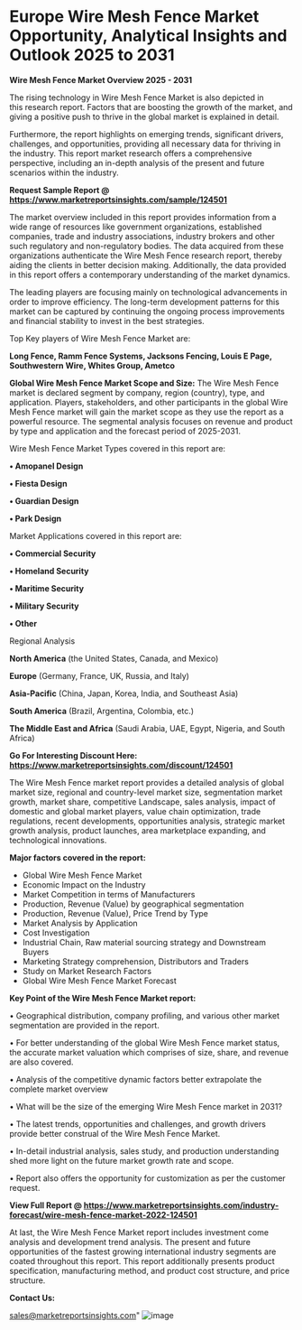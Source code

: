# Europe Wire Mesh Fence Market Opportunity, Analytical Insights and Outlook 2025 to 2031

<Strong> Wire Mesh Fence Market Overview 2025 - 2031</strong>

The rising technology in Wire Mesh Fence Market is also depicted in this research report. Factors that are boosting the growth of the market, and giving a positive push to thrive in the global market is explained in detail.

Furthermore, the report highlights on emerging trends, significant drivers, challenges, and opportunities, providing all necessary data for thriving in the industry. This report market research offers a comprehensive perspective, including an in-depth analysis of the present and future scenarios within the industry.

<strong>Request Sample Report @ <a href=https://www.marketreportsinsights.com/sample/124501>https://www.marketreportsinsights.com/sample/124501</a></strong>

The market overview included in this report provides information from a wide range of resources like government organizations, established companies, trade and industry associations, industry brokers and other such regulatory and non-regulatory bodies. The data acquired from these organizations authenticate the Wire Mesh Fence research report, thereby aiding the clients in better decision making. Additionally, the data provided in this report offers a contemporary understanding of the market dynamics.

The leading players are focusing mainly on technological advancements in order to improve efficiency. The long-term development patterns for this market can be captured by continuing the ongoing process improvements and financial stability to invest in the best strategies.

Top Key players of Wire Mesh Fence Market are:

<strong>Long Fence, Ramm Fence Systems, Jacksons Fencing, Louis E Page, Southwestern Wire, Whites Group, Ametco</strong>

<strong><b>Global Wire Mesh Fence Market Scope and Size:</b></strong>
The Wire Mesh Fence market is declared segment by company, region (country), type, and application. Players, stakeholders, and other participants in the global Wire Mesh Fence market will gain the market scope as they use the report as a powerful resource. The segmental analysis focuses on revenue and product by type and application and the forecast period of 2025-2031.

Wire Mesh Fence Market Types covered in this report are:

<strong>• Amopanel Design

• Fiesta Design

• Guardian Design

• Park Design</strong>

Market Applications covered in this report are:

<strong>• Commercial Security

• Homeland Security

• Maritime Security

• Military Security

• Other</strong> 

Regional Analysis

<strong>North America</strong> (the United States, Canada, and Mexico)

<strong>Europe</strong> (Germany, France, UK, Russia, and Italy)

<strong>Asia-Pacific</strong> (China, Japan, Korea, India, and Southeast Asia)

<strong>South America</strong> (Brazil, Argentina, Colombia, etc.)

<strong>The Middle East and Africa</strong> (Saudi Arabia, UAE, Egypt, Nigeria, and South Africa)

<strong>Go For Interesting Discount Here: <a href=https://www.marketreportsinsights.com/discount/124501>https://www.marketreportsinsights.com/discount/124501</a></strong>

The Wire Mesh Fence market report provides a detailed analysis of global market size, regional and country-level market size, segmentation market growth, market share, competitive Landscape, sales analysis, impact of domestic and global market players, value chain optimization, trade regulations, recent developments, opportunities analysis, strategic market growth analysis, product launches, area marketplace expanding, and technological innovations.

<strong><b>Major factors covered in the report:</b></strong>
<ul>
  <li>Global Wire Mesh Fence Market </li>
  <li>Economic Impact on the Industry</li>
  <li>Market Competition in terms of Manufacturers</li>
  <li>Production, Revenue (Value) by geographical segmentation</li>
  <li>Production, Revenue (Value), Price Trend by Type</li>
  <li>Market Analysis by Application</li>
  <li>Cost Investigation</li>
  <li>Industrial Chain, Raw material sourcing strategy and Downstream Buyers</li>
  <li>Marketing Strategy comprehension, Distributors and Traders</li>
  <li>Study on Market Research Factors</li>
  <li>Global Wire Mesh Fence Market Forecast</li>
</ul>

<strong><b>Key Point of the Wire Mesh Fence Market report:</b></strong>

• Geographical distribution, company profiling, and various other market segmentation are provided in the report.

• For better understanding of the global Wire Mesh Fence market status, the accurate market valuation which comprises of size, share, and revenue are also covered.

• Analysis of the competitive dynamic factors better extrapolate the complete market overview

• What will be the size of the emerging Wire Mesh Fence market in 2031?

• The latest trends, opportunities and challenges, and growth drivers provide better construal of the Wire Mesh Fence Market.

• In-detail industrial analysis, sales study, and production understanding shed more light on the future market growth rate and scope.

• Report also offers the opportunity for customization as per the customer request.

<strong><b>View Full Report @ <a href=https://www.marketreportsinsights.com/industry-forecast/wire-mesh-fence-market-2022-124501>https://www.marketreportsinsights.com/industry-forecast/wire-mesh-fence-market-2022-124501</a></b></strong>


At last, the Wire Mesh Fence Market report includes investment come analysis and development trend analysis. The present and future opportunities of the fastest growing international industry segments are coated throughout this report. This report additionally presents product specification, manufacturing method, and product cost structure, and price structure.

<strong>Contact Us:</strong>

sales@marketreportsinsights.com"
![image](https://github.com/user-attachments/assets/0ff0bb2d-1b6a-4048-b7dc-41c1ee2b007e)
